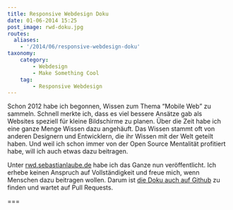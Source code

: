 ```yaml
---
title: Responsive Webdesign Doku
date: 01-06-2014 15:25
post_image: rwd-doku.jpg
routes:
  aliases:
    - '/2014/06/responsive-webdesign-doku'
taxonomy:
    category:
        - Webdesign
        - Make Something Cool
    tag:
        - Responsive Webdesign
---
```

Schon 2012 habe ich begonnen, Wissen zum Thema <q>Mobile Web</q> zu sammeln. Schnell merkte ich, dass es viel bessere Ansätze gab als Websites speziell für kleine Bildschirme zu planen. Über die Zeit habe ich eine ganze Menge Wissen dazu angehäuft. Das Wissen stammt oft von anderen Designern und Entwicklern, die ihr Wissen mit der Welt geteilt haben. Und weil ich schon immer von der Open Source Mentalität profitiert habe, will ich auch etwas dazu beitragen.

Unter <a href="http://rwd.sebastianlaube.de/">rwd.sebastianlaube.de</a> habe ich das Ganze nun veröffentlicht. Ich erhebe keinen Anspruch auf Vollständigkeit und freue mich, wenn Menschen dazu beitragen wollen. Darum ist <a href="https://github.com/bitstarr/rwd-doku">die Doku auch auf Github</a> zu finden und wartet auf Pull Requests.

===